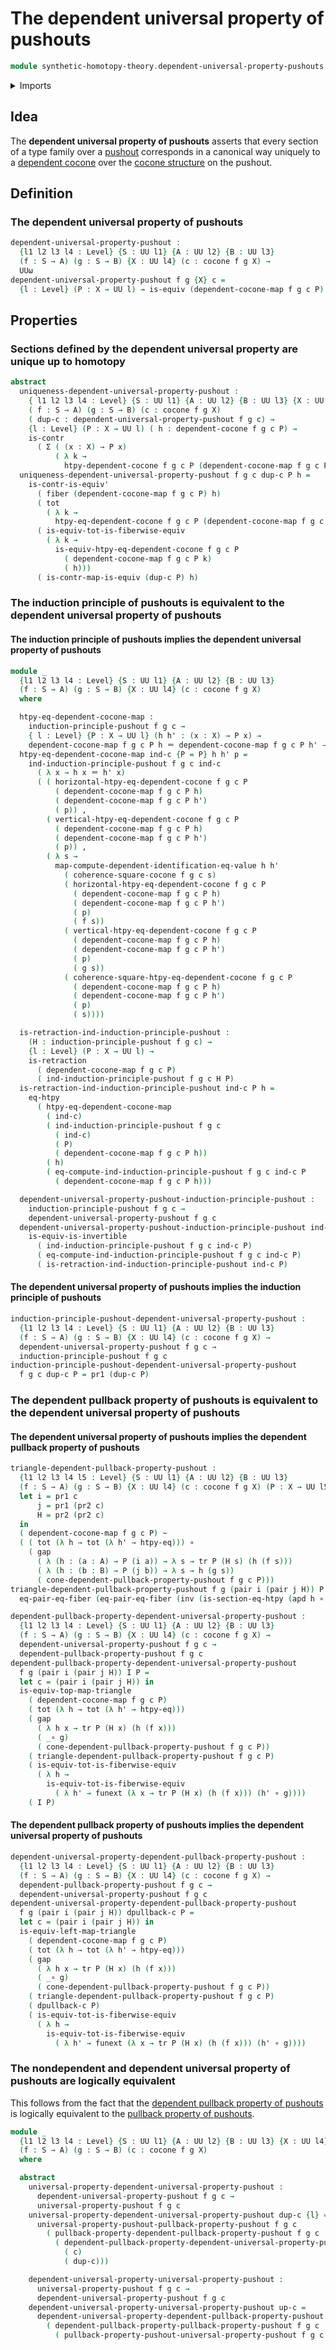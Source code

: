 # The dependent universal property of pushouts

```agda
module synthetic-homotopy-theory.dependent-universal-property-pushouts where
```

<details><summary>Imports</summary>

```agda
open import foundation.action-on-identifications-dependent-functions
open import foundation.contractible-maps
open import foundation.contractible-types
open import foundation.dependent-pair-types
open import foundation.dependent-products-contractible-types
open import foundation.equality-dependent-pair-types
open import foundation.equivalences
open import foundation.fibers-of-maps
open import foundation.function-extensionality
open import foundation.function-extensionality-axiom
open import foundation.function-types
open import foundation.functoriality-dependent-pair-types
open import foundation.homotopies
open import foundation.identity-types
open import foundation.retractions
open import foundation.standard-pullbacks
open import foundation.transport-along-identifications
open import foundation.universe-levels

open import synthetic-homotopy-theory.cocones-under-spans
open import synthetic-homotopy-theory.dependent-cocones-under-spans
open import synthetic-homotopy-theory.dependent-pullback-property-pushouts
open import synthetic-homotopy-theory.induction-principle-pushouts
open import synthetic-homotopy-theory.universal-property-pushouts
```

</details>

## Idea

The **dependent universal property of pushouts** asserts that every section of a
type family over a [pushout](synthetic-homotopy-theory.pushouts.md) corresponds
in a canonical way uniquely to a
[dependent cocone](synthetic-homotopy-theory.dependent-cocones-under-spans.md)
over the [cocone structure](synthetic-homotopy-theory.cocones-under-spans.md) on
the pushout.

## Definition

### The dependent universal property of pushouts

```agda
dependent-universal-property-pushout :
  {l1 l2 l3 l4 : Level} {S : UU l1} {A : UU l2} {B : UU l3}
  (f : S → A) (g : S → B) {X : UU l4} (c : cocone f g X) →
  UUω
dependent-universal-property-pushout f g {X} c =
  {l : Level} (P : X → UU l) → is-equiv (dependent-cocone-map f g c P)
```

## Properties

### Sections defined by the dependent universal property are unique up to homotopy

```agda
abstract
  uniqueness-dependent-universal-property-pushout :
    { l1 l2 l3 l4 : Level} {S : UU l1} {A : UU l2} {B : UU l3} {X : UU l4} →
    ( f : S → A) (g : S → B) (c : cocone f g X)
    ( dup-c : dependent-universal-property-pushout f g c) →
    {l : Level} (P : X → UU l) ( h : dependent-cocone f g c P) →
    is-contr
      ( Σ ( (x : X) → P x)
          ( λ k →
            htpy-dependent-cocone f g c P (dependent-cocone-map f g c P k) h))
  uniqueness-dependent-universal-property-pushout f g c dup-c P h =
    is-contr-is-equiv'
      ( fiber (dependent-cocone-map f g c P) h)
      ( tot
        ( λ k →
          htpy-eq-dependent-cocone f g c P (dependent-cocone-map f g c P k) h))
      ( is-equiv-tot-is-fiberwise-equiv
        ( λ k →
          is-equiv-htpy-eq-dependent-cocone f g c P
            ( dependent-cocone-map f g c P k)
            ( h)))
      ( is-contr-map-is-equiv (dup-c P) h)
```

### The induction principle of pushouts is equivalent to the dependent universal property of pushouts

#### The induction principle of pushouts implies the dependent universal property of pushouts

```agda
module _
  {l1 l2 l3 l4 : Level} {S : UU l1} {A : UU l2} {B : UU l3}
  (f : S → A) (g : S → B) {X : UU l4} (c : cocone f g X)
  where

  htpy-eq-dependent-cocone-map :
    induction-principle-pushout f g c →
    { l : Level} {P : X → UU l} (h h' : (x : X) → P x) →
    dependent-cocone-map f g c P h ＝ dependent-cocone-map f g c P h' → h ~ h'
  htpy-eq-dependent-cocone-map ind-c {P = P} h h' p =
    ind-induction-principle-pushout f g c ind-c
      ( λ x → h x ＝ h' x)
      ( ( horizontal-htpy-eq-dependent-cocone f g c P
          ( dependent-cocone-map f g c P h)
          ( dependent-cocone-map f g c P h')
          ( p)) ,
        ( vertical-htpy-eq-dependent-cocone f g c P
          ( dependent-cocone-map f g c P h)
          ( dependent-cocone-map f g c P h')
          ( p)) ,
        ( λ s →
          map-compute-dependent-identification-eq-value h h'
            ( coherence-square-cocone f g c s)
            ( horizontal-htpy-eq-dependent-cocone f g c P
              ( dependent-cocone-map f g c P h)
              ( dependent-cocone-map f g c P h')
              ( p)
              ( f s))
            ( vertical-htpy-eq-dependent-cocone f g c P
              ( dependent-cocone-map f g c P h)
              ( dependent-cocone-map f g c P h')
              ( p)
              ( g s))
            ( coherence-square-htpy-eq-dependent-cocone f g c P
              ( dependent-cocone-map f g c P h)
              ( dependent-cocone-map f g c P h')
              ( p)
              ( s))))

  is-retraction-ind-induction-principle-pushout :
    (H : induction-principle-pushout f g c) →
    {l : Level} (P : X → UU l) →
    is-retraction
      ( dependent-cocone-map f g c P)
      ( ind-induction-principle-pushout f g c H P)
  is-retraction-ind-induction-principle-pushout ind-c P h =
    eq-htpy
      ( htpy-eq-dependent-cocone-map
        ( ind-c)
        ( ind-induction-principle-pushout f g c
          ( ind-c)
          ( P)
          ( dependent-cocone-map f g c P h))
        ( h)
        ( eq-compute-ind-induction-principle-pushout f g c ind-c P
          ( dependent-cocone-map f g c P h)))

  dependent-universal-property-pushout-induction-principle-pushout :
    induction-principle-pushout f g c →
    dependent-universal-property-pushout f g c
  dependent-universal-property-pushout-induction-principle-pushout ind-c P =
    is-equiv-is-invertible
      ( ind-induction-principle-pushout f g c ind-c P)
      ( eq-compute-ind-induction-principle-pushout f g c ind-c P)
      ( is-retraction-ind-induction-principle-pushout ind-c P)
```

#### The dependent universal property of pushouts implies the induction principle of pushouts

```agda
induction-principle-pushout-dependent-universal-property-pushout :
  {l1 l2 l3 l4 : Level} {S : UU l1} {A : UU l2} {B : UU l3}
  (f : S → A) (g : S → B) {X : UU l4} (c : cocone f g X) →
  dependent-universal-property-pushout f g c →
  induction-principle-pushout f g c
induction-principle-pushout-dependent-universal-property-pushout
  f g c dup-c P = pr1 (dup-c P)
```

### The dependent pullback property of pushouts is equivalent to the dependent universal property of pushouts

#### The dependent universal property of pushouts implies the dependent pullback property of pushouts

```agda
triangle-dependent-pullback-property-pushout :
  {l1 l2 l3 l4 l5 : Level} {S : UU l1} {A : UU l2} {B : UU l3}
  (f : S → A) (g : S → B) {X : UU l4} (c : cocone f g X) (P : X → UU l5) →
  let i = pr1 c
      j = pr1 (pr2 c)
      H = pr2 (pr2 c)
  in
  ( dependent-cocone-map f g c P) ~
  ( ( tot (λ h → tot (λ h' → htpy-eq))) ∘
    ( gap
      ( λ (h : (a : A) → P (i a)) → λ s → tr P (H s) (h (f s)))
      ( λ (h : (b : B) → P (j b)) → λ s → h (g s))
      ( cone-dependent-pullback-property-pushout f g c P)))
triangle-dependent-pullback-property-pushout f g (pair i (pair j H)) P h =
  eq-pair-eq-fiber (eq-pair-eq-fiber (inv (is-section-eq-htpy (apd h ∘ H))))

dependent-pullback-property-dependent-universal-property-pushout :
  {l1 l2 l3 l4 : Level} {S : UU l1} {A : UU l2} {B : UU l3}
  (f : S → A) (g : S → B) {X : UU l4} (c : cocone f g X) →
  dependent-universal-property-pushout f g c →
  dependent-pullback-property-pushout f g c
dependent-pullback-property-dependent-universal-property-pushout
  f g (pair i (pair j H)) I P =
  let c = (pair i (pair j H)) in
  is-equiv-top-map-triangle
    ( dependent-cocone-map f g c P)
    ( tot (λ h → tot (λ h' → htpy-eq)))
    ( gap
      ( λ h x → tr P (H x) (h (f x)))
      ( _∘ g)
      ( cone-dependent-pullback-property-pushout f g c P))
    ( triangle-dependent-pullback-property-pushout f g c P)
    ( is-equiv-tot-is-fiberwise-equiv
      ( λ h →
        is-equiv-tot-is-fiberwise-equiv
          ( λ h' → funext (λ x → tr P (H x) (h (f x))) (h' ∘ g))))
    ( I P)
```

#### The dependent pullback property of pushouts implies the dependent universal property of pushouts

```agda
dependent-universal-property-dependent-pullback-property-pushout :
  {l1 l2 l3 l4 : Level} {S : UU l1} {A : UU l2} {B : UU l3}
  (f : S → A) (g : S → B) {X : UU l4} (c : cocone f g X) →
  dependent-pullback-property-pushout f g c →
  dependent-universal-property-pushout f g c
dependent-universal-property-dependent-pullback-property-pushout
  f g (pair i (pair j H)) dpullback-c P =
  let c = (pair i (pair j H)) in
  is-equiv-left-map-triangle
    ( dependent-cocone-map f g c P)
    ( tot (λ h → tot (λ h' → htpy-eq)))
    ( gap
      ( λ h x → tr P (H x) (h (f x)))
      ( _∘ g)
      ( cone-dependent-pullback-property-pushout f g c P))
    ( triangle-dependent-pullback-property-pushout f g c P)
    ( dpullback-c P)
    ( is-equiv-tot-is-fiberwise-equiv
      ( λ h →
        is-equiv-tot-is-fiberwise-equiv
          ( λ h' → funext (λ x → tr P (H x) (h (f x))) (h' ∘ g))))
```

### The nondependent and dependent universal property of pushouts are logically equivalent

This follows from the fact that the
[dependent pullback property of pushouts](synthetic-homotopy-theory.dependent-pullback-property-pushouts.md)
is logically equivalent to the
[pullback property of pushouts](synthetic-homotopy-theory.pullback-property-pushouts.md).

```agda
module _
  {l1 l2 l3 l4 : Level} {S : UU l1} {A : UU l2} {B : UU l3} {X : UU l4}
  (f : S → A) (g : S → B) (c : cocone f g X)
  where

  abstract
    universal-property-dependent-universal-property-pushout :
      dependent-universal-property-pushout f g c →
      universal-property-pushout f g c
    universal-property-dependent-universal-property-pushout dup-c {l} =
      universal-property-pushout-pullback-property-pushout f g c
        ( pullback-property-dependent-pullback-property-pushout f g c
          ( dependent-pullback-property-dependent-universal-property-pushout f g
            ( c)
            ( dup-c)))

    dependent-universal-property-universal-property-pushout :
      universal-property-pushout f g c →
      dependent-universal-property-pushout f g c
    dependent-universal-property-universal-property-pushout up-c =
      dependent-universal-property-dependent-pullback-property-pushout f g c
        ( dependent-pullback-property-pullback-property-pushout f g c
          ( pullback-property-pushout-universal-property-pushout f g c up-c))
```
